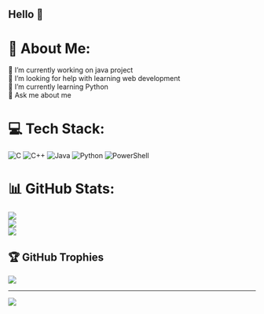 ## Hello 👋
# 💫 About Me:
🔭 I’m currently working on java project<br>🤝 I’m looking for help with learning web development<br>🌱 I’m currently learning Python<br>💬 Ask me about me


# 💻 Tech Stack:
![C](https://img.shields.io/badge/c-%2300599C.svg?style=for-the-badge&logo=c&logoColor=white) ![C++](https://img.shields.io/badge/c++-%2300599C.svg?style=for-the-badge&logo=c%2B%2B&logoColor=white) ![Java](https://img.shields.io/badge/java-%23ED8B00.svg?style=for-the-badge&logo=openjdk&logoColor=white) ![Python](https://img.shields.io/badge/python-3670A0?style=for-the-badge&logo=python&logoColor=ffdd54) ![PowerShell](https://img.shields.io/badge/PowerShell-%235391FE.svg?style=for-the-badge&logo=powershell&logoColor=white)
# 📊 GitHub Stats:
![](https://github-readme-stats.vercel.app/api?username=Aish-10-Ksh&theme=dark&hide_border=false&include_all_commits=false&count_private=false)<br/>
![](https://github-readme-streak-stats.herokuapp.com/?user=Aish-10-Ksh&theme=dark&hide_border=false)<br/>
![](https://github-readme-stats.vercel.app/api/top-langs/?username=Aish-10-Ksh&theme=dark&hide_border=false&include_all_commits=false&count_private=false&layout=compact)

## 🏆 GitHub Trophies
![](https://github-profile-trophy.vercel.app/?username=Aish-10-Ksh&theme=radical&no-frame=false&no-bg=true&margin-w=4)

---
[![](https://visitcount.itsvg.in/api?id=Aish-10-Ksh&icon=0&color=0)](https://visitcount.itsvg.in)

<!-- Proudly created with GPRM ( https://gprm.itsvg.in ) -->

<!--
**Aish-10-ksh/Aish-10-ksh** is a ✨ _special_ ✨ repository because its `README.md` (this file) appears on your GitHub profile.

Here are some ideas to get you started:

- 🔭 I’m currently working on ...
- 🌱 I’m currently learning ...
- 👯 I’m looking to collaborate on ...
- 🤔 I’m looking for help with ...
- 💬 Ask me about ...
- 📫 How to reach me: ...
- 😄 Pronouns: ...
- ⚡ Fun fact: ...
-->
